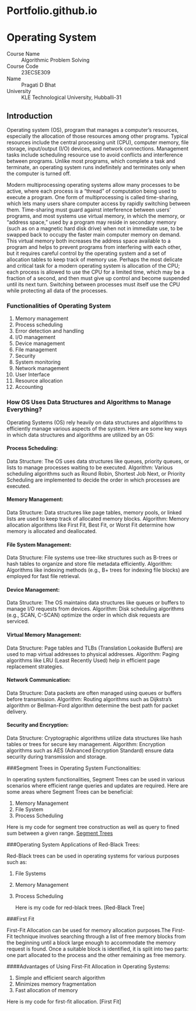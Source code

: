 # Portfolio.github.io
# Operating System

<dl>
<dt>Course Name</dt>
<dd>Algorithmic Problem Solving</dd>
<dt>Course Code</dt>
<dd>23ECSE309</dd>
<dt>Name</dt>
<dd>Pragati D Bhat</dd>
<dt>University</dt>
<dd>KLE Technological University, Hubballi-31</dd>
</dl>

## Introduction
Operating system (OS), program that manages a computer’s resources, especially the allocation of those resources among other programs. Typical resources include the central processing unit (CPU), computer memory, file storage, input/output (I/O) devices, and network connections. Management tasks include scheduling resource use to avoid conflicts and interference between programs. Unlike most programs, which complete a task and terminate, an operating system runs indefinitely and terminates only when the computer is turned off.

Modern multiprocessing operating systems allow many processes to be active, where each process is a “thread” of computation being used to execute a program. One form of multiprocessing is called time-sharing, which lets many users share computer access by rapidly switching between them. Time-sharing must guard against interference between users’ programs, and most systems use virtual memory, in which the memory, or “address space,” used by a program may reside in secondary memory (such as on a magnetic hard disk drive) when not in immediate use, to be swapped back to occupy the faster main computer memory on demand. This virtual memory both increases the address space available to a program and helps to prevent programs from interfering with each other, but it requires careful control by the operating system and a set of allocation tables to keep track of memory use. Perhaps the most delicate and critical task for a modern operating system is allocation of the CPU; each process is allowed to use the CPU for a limited time, which may be a fraction of a second, and then must give up control and become suspended until its next turn. Switching between processes must itself use the CPU while protecting all data of the processes.

### Functionalities of Operating System
1. Memory management
2. Process scheduling
3. Error detection and handling
4. I/O management
5. Device management
6. File management
7. Security
8. System monitoring
9. Network management
10. User Interface
11. Resource allocation
12. Accounting

### How OS Uses Data Structures and Algorithms to Manage Everything?
Operating Systems (OS) rely heavily on data structures and algorithms to efficiently manage various aspects of the system. Here are some key ways in which data structures and algorithms are utilized by an OS:

#### Process Scheduling:
Data Structure: The OS uses data structures like queues, priority queues, or lists to manage processes waiting to be executed.
Algorithm: Various scheduling algorithms such as Round Robin, Shortest Job Next, or Priority Scheduling are implemented to decide the order in which processes are executed.
#### Memory Management:
Data Structure: Data structures like page tables, memory pools, or linked lists are used to keep track of allocated memory blocks.
Algorithm: Memory allocation algorithms like First Fit, Best Fit, or Worst Fit determine how memory is allocated and deallocated.
#### File System Management:
Data Structure: File systems use tree-like structures such as B-trees or hash tables to organize and store file metadata efficiently.
Algorithm: Algorithms like indexing methods (e.g., B+ trees for indexing file blocks) are employed for fast file retrieval.
#### Device Management:
Data Structure: The OS maintains data structures like queues or buffers to manage I/O requests from devices.
Algorithm: Disk scheduling algorithms (e.g., SCAN, C-SCAN) optimize the order in which disk requests are serviced.
#### Virtual Memory Management:
Data Structure: Page tables and TLBs (Translation Lookaside Buffers) are used to map virtual addresses to physical addresses.
Algorithm: Paging algorithms like LRU (Least Recently Used) help in efficient page replacement strategies.
#### Network Communication:
Data Structure: Data packets are often managed using queues or buffers before transmission.
Algorithm: Routing algorithms such as Dijkstra’s algorithm or Bellman-Ford algorithm determine the best path for packet delivery.
#### Security and Encryption:
Data Structure: Cryptographic algorithms utilize data structures like hash tables or trees for secure key management.
Algorithm: Encryption algorithms such as AES (Advanced Encryption Standard) ensure data security during transmission and storage.


###Segment Trees in Operating System Functionalities:

In operating system functionalities, Segment Trees can be used in various scenarios where efficient range queries and updates are required. Here are some areas where Segment Trees can be beneficial:
1. Memory Management
2. File System
3. Process Scheduling

   
Here is my code for segment tree construction as well as query to fined sum between a given range.
[Segment Trees](https://github.com/PragatiDBhat/Portfolio/blob/main/dynamicrangequeries.cpp)


###Operating System Applications of Red-Black Trees:

Red-Black trees can be used in operating systems for various purposes such as:
1. File Systems
2. Memory Management
3. Process Scheduling

   Here is my code for red-black trees.
   [Red-Black Tree]


###First Fit

First-Fit Allocation can be used for memory allocation purposes.The First-Fit technique involves searching through a list of free memory blocks from the beginning until a block large enough to accommodate the memory request is found. Once a suitable block is identified, it is split into two parts: one part allocated to the process and the other remaining as free memory.

####Advantages of Using First-Fit Allocation in Operating Systems:

1. Simple and efficient search algorithm
2. Minimizes memory fragmentation
3. Fast allocation of memory

Here is my code for first-fit allocation.
[First Fit] 
